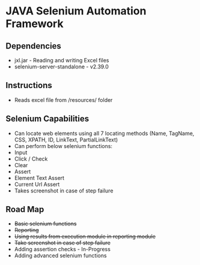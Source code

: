 JAVA Selenium Automation Framework
=================================

## Dependencies ##
* jxl.jar - Reading and writing Excel files
* selenium-server-standalone - v2.39.0

## Instructions ##
* Reads excel file from /resources/ folder

## Selenium Capabilities ##
* Can locate web elements using all 7 locating methods (Name, TagName, CSS, XPATH, ID, LinkText, PartialLinkText)
* Can perform below selenium functions:
 * Input
 * Click / Check
 * Clear
 * Assert
  * Element Text Assert
  * Current Url Assert
* Takes screenshot in case of step failure

## Road Map ##
* ~~Basic selenium functions~~
* ~~Reporting~~
* ~~Using results from execution module in reporting module~~
* ~~Take screenshot in case of step failure~~
* Adding assertion checks - In-Progress
* Adding advanced selenium functions